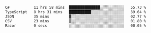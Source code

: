 <!--START_SECTION:waka-->

```txt
C#           11 hrs 58 mins  ██████████████░░░░░░░░░░░   55.73 %
TypeScript   8 hrs 31 mins   ██████████░░░░░░░░░░░░░░░   39.64 %
JSON         35 mins         ▓░░░░░░░░░░░░░░░░░░░░░░░░   02.77 %
CSV          23 mins         ▒░░░░░░░░░░░░░░░░░░░░░░░░   01.80 %
Razor        0 secs          ░░░░░░░░░░░░░░░░░░░░░░░░░   00.05 %
```

<!--END_SECTION:waka-->